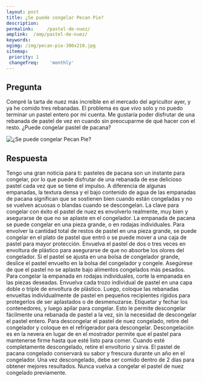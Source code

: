 ```yaml
---
layout: post
title: ¿Se puede congelar Pecan Pie?  
description: 
permalink:     /pastel-de-nuez/
amplink:  /amp/pastel-de-nuez/
keywords: 
ogimg: /img/pecan-pie-300x210.jpg
sitemap:
 priority: 1
 changefreq:    'monthly'
---
```




## Pregunta

Compré la tarta de nuez más increíble en el mercado del agricultor ayer, y ya he comido tres rebanadas. El problema es que vivo solo y no puedo terminar un pastel entero por mi cuenta. Me gustaría poder disfrutar de una rebanada de pastel de vez en cuando sin preocuparme de qué hacer con el resto. ¿Puede congelar pastel de pacana?


![¿Se puede congelar Pecan Pie?](https://sepuedecongelar.com/img/pecan-pie-300x210.jpg "¿Se puede congelar Pecan Pie?" )


## Respuesta

Tengo una gran noticia para ti: pasteles de pacana son un instante para congelar, por lo que puede disfrutar de una rebanada de ese delicioso pastel cada vez que se tiene el impulso. A diferencia de algunas empanadas, la textura densa y el bajo contenido de agua de las empanadas de pacana significan que se sostienen bien cuando están congeladas y no se vuelven acuosas o blandas cuando se descongelan. La clave para congelar con éxito el pastel de nuez es envolverlo realmente, muy bien y asegurarse de que no se aplaste en el congelador.
La empanada de pacana se puede congelar en una pieza grande, o en rodajas individuales. Para envolver la cantidad total de restos de pastel en una pieza grande, se puede congelar en el plato de pastel que entró o se puede mover a una caja de pastel para mayor protección. Envuelva el pastel de dos o tres veces en envoltura de plástico para asegurarse de que no absorbe los olores del congelador. Si el pastel se ajusta en una bolsa de congelador grande, deslice el pastel envuelto en la bolsa del congelador y congele. Asegúrese de que el pastel no se aplaste bajo alimentos congelados más pesados.
Para congelar la empanada en rodajas individuales, corte la empanada en las piezas deseadas. Envuelva cada trozo individual de pastel en una capa doble o triple de envoltura de plástico. Luego, coloque las rebanadas envueltas individualmente de pastel en pequeños recipientes rígidos para protegerlos de ser aplastados o de desmenuzarse. Etiquetar y fechar los contenedores, y luego apilar para congelar. Esto le permite descongelar fácilmente una rebanada de pastel a la vez, sin la necesidad de descongelar el pastel entero.
Para descongelar el pastel de nuez congelado, retire del congelador y coloque en el refrigerador para descongelar. Descongelación es en la nevera en lugar de en el mostrador permite que el pastel para mantenerse firme hasta que esté listo para comer. Cuando esté completamente descongelado, retire el envoltorio y sirva. El pastel de pacana congelado conservará su sabor y frescura durante un año en el congelador. Una vez descongelado, debe ser comido dentro de 2 días para obtener mejores resultados. Nunca vuelva a congelar el pastel de nuez congelado previamente.
